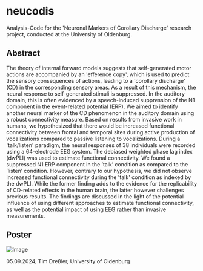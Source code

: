 # neucodis

Analysis-Code for the 'Neuronal Markers of Corollary Discharge' research project, conducted at the University of Oldenburg.

## Abstract

The theory of internal forward models suggests that self-generated motor actions are accompanied by an 'efference copy', which is used to predict the sensory consequences of actions, leading to a 'corollary discharge' (CD) in the corresponding sensory areas. As a result of this mechanism, the neural response to self-generated stimuli is suppressed. In the auditory domain, this is often evidenced by a speech-induced suppression of the N1 component in the event-related potential (ERP). We aimed to identify another neural marker of the CD phenomenon in the auditory domain using a robust connectivity measure. Based on results from invasive work in humans, we hypothesized that there would be increased functional connectivity between frontal and temporal sites during active production of vocalizations compared to passive listening to vocalizations. During a 'talk/listen' paradigm, the neural responses of 38 individuals were recorded using a 64-electrode EEG system. The debiased weighted phase lag index (dwPLI) was used to estimate functional connectivity. We found a suppressed N1 ERP component in the ’talk’ condition as compared to the ’listen’ condition. However, contrary to our hypothesis, we did not observe increased functional connectivity during the 'talk' condition as indexed by the dwPLI. While the former finding adds to the evidence for the replicability of CD-related effects in the human brain, the latter however challenges previous results. The findings are discussed in the light of the potential influence of using different approaches to estimate functional connectivity, as well as the potential impact of using EEG rather than invasive measurements.

## Poster

![Image](https://github.com/user-attachments/assets/e6819ccf-f300-4e4e-b004-04bcd2754279)

05.09.2024, Tim Dreßler, University of Oldenburg

